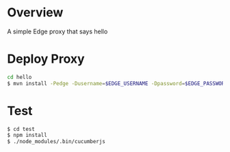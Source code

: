 # Overview
A simple Edge proxy that says hello


# Deploy Proxy

```sh
cd hello
$ mvn install -Pedge -Dusername=$EDGE_USERNAME -Dpassword=$EDGE_PASSWORD -Dorg=$EDGE_ORG -Denv=$EDGE_ENV
```

# Test

```bash
$ cd test
$ npm install
$ ./node_modules/.bin/cucumberjs
```

